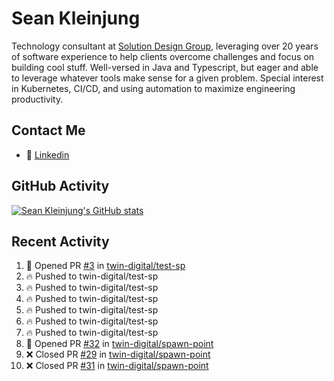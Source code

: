 # Sean Kleinjung

Technology consultant at [Solution Design Group](https://solutiondesign.com/), leveraging over 20 years of software experience to help clients overcome challenges and focus on building cool stuff. Well-versed in Java and Typescript, but eager and able to leverage whatever tools make sense for a given problem. Special interest in Kubernetes, CI/CD, and using automation to maximize engineering productivity.

<!--
**skleinjung/skleinjung** is a ✨ _special_ ✨ repository because its `README.md` (this file) appears on your GitHub profile.

Here are some ideas to get you started:

- 🔭 I’m currently working on ...
- 🌱 I’m currently learning ...
- 👯 I’m looking to collaborate on ...
- 🤔 I’m looking for help with ...
- 💬 Ask me about ...
- 📫 How to reach me: ...
- 😄 Pronouns: ...
- ⚡ Fun fact: ...
-->

## Contact Me

<!-- - 💬 [Personal site](https://phatho-folio.now.sh/) -->
- 🔗 [Linkedin](https://www.linkedin.com/in/sean-kleinjung/)
<!-- - 📧 <a href="mailto:hohuuphat22@gmail.com">Email</a> -->

<!-- - 🤐 <a id="raw-url" href="https://nightly.link/DeKal/dekal-cv-v2/workflows/build/main/huuphatho_cv.zip">Latest Resume (.zip)</a>
- 📄 <a id="raw-url" href="https://raw.githubusercontent.com/DeKal/DeKal/master/cv/phathuuho_cv.pdf">Resume (Manually uploaded)</a> -->

## GitHub Activity

[![Sean Kleinjung's GitHub stats](https://github-readme-stats.vercel.app/api?username=skleinjung&show_icons=true&theme=dark&count_private=true)](https://github.com/skleinjung)

## Recent Activity
<!--START_SECTION:activity-->
1. 💪 Opened PR [#3](https://github.com/twin-digital/test-sp/pull/3) in [twin-digital/test-sp](https://github.com/twin-digital/test-sp)
2. 🔥 Pushed to twin-digital/test-sp
3. 🔥 Pushed to twin-digital/test-sp
4. 🔥 Pushed to twin-digital/test-sp
5. 🔥 Pushed to twin-digital/test-sp
6. 🔥 Pushed to twin-digital/test-sp
7. 🔥 Pushed to twin-digital/test-sp
8. 💪 Opened PR [#32](https://github.com/twin-digital/spawn-point/pull/32) in [twin-digital/spawn-point](https://github.com/twin-digital/spawn-point)
9. ❌ Closed PR [#29](https://github.com/twin-digital/spawn-point/pull/29) in [twin-digital/spawn-point](https://github.com/twin-digital/spawn-point)
10. ❌ Closed PR [#31](https://github.com/twin-digital/spawn-point/pull/31) in [twin-digital/spawn-point](https://github.com/twin-digital/spawn-point)
<!--END_SECTION:activity-->